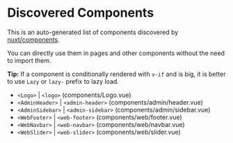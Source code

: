 # Discovered Components

This is an auto-generated list of components discovered by [nuxt/components](https://github.com/nuxt/components).

You can directly use them in pages and other components without the need to import them.

**Tip:** If a component is conditionally rendered with `v-if` and is big, it is better to use `Lazy` or `lazy-` prefix to lazy load.

- `<Logo>` | `<logo>` (components/Logo.vue)
- `<AdminHeader>` | `<admin-header>` (components/admin/header.vue)
- `<AdminSidebar>` | `<admin-sidebar>` (components/admin/sidebar.vue)
- `<WebFooter>` | `<web-footer>` (components/web/footer.vue)
- `<WebNavbar>` | `<web-navbar>` (components/web/navbar.vue)
- `<WebSlider>` | `<web-slider>` (components/web/slider.vue)
